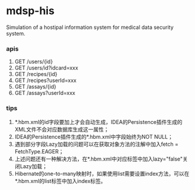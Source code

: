 # mdsp-his

Simulation of a hostipal information system for medical data security system.

### apis

1. GET /users/{id}
2. GET /users/id?idcard=xxx
3. GET /recipes/{id}
4. GET /recipes?userId=xxx
5. GET /assays/{id}
6. GET /assays?userId=xxx

### tips

1. *.hbm.xml的id字段要加上<generator class="native"/>才会自动生成，IDEA的Persistence插件生成的XML文件不会对应数据库生成这一属性；
2. IDEA的Persistence插件生成的*.hbm.xml中字段始终为NOT NULL；
3. 遇到部分字段Lazy加载的问题可以在获取对象方法的注解中加入fetch = FetchType.EAGER；
4. 上述问题还有一种解决方法，在*.hbm.xml中对应标签中加入lazy="false"关闭Lazy加载；
5. Hibernate的one-to-many映射时，如果使用list需要设置index方法，可以在*.hbm.xml的list标签中加入index标签。